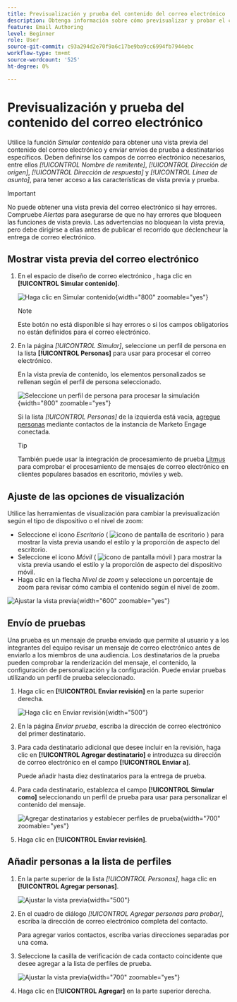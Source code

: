 ```yaml
---
title: Previsualización y prueba del contenido del correo electrónico
description: Obtenga información sobre cómo previsualizar y probar el contenido del correo electrónico para asegurarse de que no contenga errores ni en la configuración de contenido ni de personalización.
feature: Email Authoring
level: Beginner
role: User
source-git-commit: c93a294d2e70f9a6c17be9ba9cc6994fb7944ebc
workflow-type: tm+mt
source-wordcount: '525'
ht-degree: 0%

---
```


# Previsualización y prueba del contenido del correo electrónico

Utilice la función _Simular contenido_ para obtener una vista previa del contenido del correo electrónico y enviar envíos de prueba a destinatarios específicos. Deben definirse los campos de correo electrónico necesarios, entre ellos _[!UICONTROL Nombre de remitente]_, _[!UICONTROL Dirección de origen]_, _[!UICONTROL Dirección de respuesta]_ y _[!UICONTROL Línea de asunto]_, para tener acceso a las características de vista previa y prueba.

>[!IMPORTANT]
>
>No puede obtener una vista previa del correo electrónico si hay errores. Compruebe _Alertas_ para asegurarse de que no hay errores que bloqueen las funciones de vista previa. Las advertencias no bloquean la vista previa, pero debe dirigirse a ellas antes de publicar el recorrido que déclencheur la entrega de correo electrónico.

## Mostrar vista previa del correo electrónico

1. En el espacio de diseño de correo electrónico <!-- or the email properties -->, haga clic en **[!UICONTROL Simular contenido]**.

   ![Haga clic en Simular contenido](assets/email-simulate-content-.png){width="800" zoomable="yes"}

   >[!NOTE]
   >
   >Este botón no está disponible si hay errores o si los campos obligatorios no están definidos para el correo electrónico.

1. En la página _[!UICONTROL Simular]_, seleccione un perfil de persona en la lista **[!UICONTROL Personas]** para usar para procesar el correo electrónico.

   En la vista previa de contenido, los elementos personalizados se rellenan según el perfil de persona seleccionado.

   ![Seleccione un perfil de persona para procesar la simulación](./assets/email-simulate-content-preview.png){width="800" zoomable="yes"}

   Si la lista _[!UICONTROL Personas]_ de la izquierda está vacía, [agregue personas](#add-people-to-the-profiles-list) mediante contactos de la instancia de Marketo Engage conectada.

   >[!TIP]
   >
   >También puede usar la integración de procesamiento de prueba [Litmus](./email-test-rendering.md) para comprobar el procesamiento de mensajes de correo electrónico en clientes populares basados en escritorio, móviles y web.

## Ajuste de las opciones de visualización

Utilice las herramientas de visualización para cambiar la previsualización según el tipo de dispositivo o el nivel de zoom:

* Seleccione el icono _Escritorio_ ( ![icono de pantalla de escritorio](../../assets/do-not-localize/icon-device-desktop.svg) ) para mostrar la vista previa usando el estilo y la proporción de aspecto del escritorio.
* Seleccione el icono _Móvil_ ( ![icono de pantalla móvil](../../assets/do-not-localize/icon-device-mobile.svg) ) para mostrar la vista previa usando el estilo y la proporción de aspecto del dispositivo móvil.
* Haga clic en la flecha _Nivel de zoom_ y seleccione un porcentaje de zoom para revisar cómo cambia el contenido según el nivel de zoom.

![Ajustar la vista previa](assets/email-simulate-content-preview-display-options.png){width="600" zoomable="yes"}

## Envío de pruebas

Una prueba es un mensaje de prueba enviado que permite al usuario y a los integrantes del equipo revisar un mensaje de correo electrónico antes de enviarlo a los miembros de una audiencia. Los destinatarios de la prueba pueden comprobar la renderización del mensaje, el contenido, la configuración de personalización y la configuración. Puede enviar pruebas utilizando un perfil de prueba seleccionado.

1. Haga clic en **[!UICONTROL Enviar revisión]** en la parte superior derecha.

   ![Haga clic en Enviar revisión](assets/email-simulate-content-preview-send-proof.png){width="500"}

1. En la página _Enviar prueba_, escriba la dirección de correo electrónico del primer destinatario.

1. Para cada destinatario adicional que desee incluir en la revisión, haga clic en **[!UICONTROL Agregar destinatario]** e introduzca su dirección de correo electrónico en el campo **[!UICONTROL Enviar a]**.

   Puede añadir hasta diez destinatarios para la entrega de prueba.

1. Para cada destinatario, establezca el campo **[!UICONTROL Simular como]** seleccionando un perfil de prueba para usar para personalizar el contenido del mensaje.

   ![Agregar destinatarios y establecer perfiles de prueba](assets/email-simulate-content-preview-send-proof-recipients.png){width="700" zoomable="yes"}

1. Haga clic en **[!UICONTROL Enviar revisión]**.

## Añadir personas a la lista de perfiles

1. En la parte superior de la lista _[!UICONTROL Personas]_, haga clic en **[!UICONTROL Agregar personas]**.

   ![Ajustar la vista previa](assets/email-simulate-content-add-people.png){width="500"}

1. En el cuadro de diálogo _[!UICONTROL Agregar personas para probar]_, escriba la dirección de correo electrónico completa del contacto.

   Para agregar varios contactos, escriba varias direcciones separadas por una coma.

1. Seleccione la casilla de verificación de cada contacto coincidente que desee agregar a la lista de perfiles de prueba.

   ![Ajustar la vista previa](assets/email-simulate-content-add-people-addresses.png){width="700" zoomable="yes"}

1. Haga clic en **[!UICONTROL Agregar]** en la parte superior derecha.
